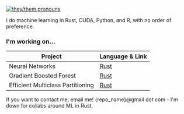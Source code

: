 [![they/them pronouns](https://img.shields.io/badge/pronouns-they%2Fthem-orange)]()

I do machine learning in Rust, CUDA, Python, and R, with no order of preference. 

### I'm working on...
| Project 	| Language & Link 	|
|-	|-	|
| Neural Networks | [Rust](https://github.com/spearow/juice) 	|
| Gradient Boosted Forest  	| [Rust](https://gitlab.com/EdenHyacinth/randomforust) 	|
| Efficient Multiclass Partitioning | [Rust](https://gitlab.com/EdenHyacinth/partition_methods) |

If you want to contact me, email me! {repo_name}@gmail dot com - I'm down for collabs around ML in Rust.

